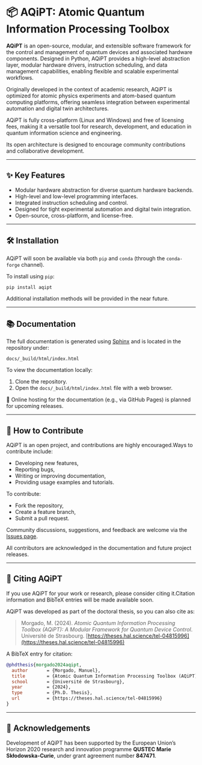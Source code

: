 # 📦 AQiPT: Atomic Quantum Information Processing Toolbox

**AQiPT** is an open-source, modular, and extensible software framework for the control and management of quantum devices and associated hardware components. Designed in Python, AQiPT provides a high-level abstraction layer, modular hardware drivers, instruction scheduling, and data management capabilities, enabling flexible and scalable experimental workflows.

Originally developed in the context of academic research, AQiPT is optimized for atomic physics experiments and atom-based quantum computing platforms, offering seamless integration between experimental automation and digital twin architectures.

AQiPT is fully cross-platform (Linux and Windows) and free of licensing fees, making it a versatile tool for research, development, and education in quantum information science and engineering.

Its open architecture is designed to encourage community contributions and collaborative development.

---

## ✨ Key Features

- Modular hardware abstraction for diverse quantum hardware backends.
- High-level and low-level programming interfaces.
- Integrated instruction scheduling and control.
- Designed for tight experimental automation and digital twin integration.
- Open-source, cross-platform, and license-free.

---

## 🛠 Installation

AQiPT will soon be available via both `pip` and `conda` (through the `conda-forge` channel).

To install using `pip`:

```bash
pip install aqipt
```

Additional installation methods will be provided in the near future.

---

## 📚 Documentation

The full documentation is generated using [Sphinx](https://www.sphinx-doc.org) and is located in the repository under:

```
docs/_build/html/index.html
```

To view the documentation locally:

1. Clone the repository.
2. Open the `docs/_build/html/index.html` file with a web browser.

🚧 Online hosting for the documentation (e.g., via GitHub Pages) is planned for upcoming releases.

---

## 🚀 How to Contribute

AQiPT is an open project, and contributions are highly encouraged.Ways to contribute include:

- Developing new features,
- Reporting bugs,
- Writing or improving documentation,
- Providing usage examples and tutorials.

To contribute:

- Fork the repository,
- Create a feature branch,
- Submit a pull request.

Community discussions, suggestions, and feedback are welcome via the [Issues page](https://github.com/manuelmorgado/AQiPT/issues).

All contributors are acknowledged in the documentation and future project releases.

---

## 📢 Citing AQiPT

If you use AQiPT for your work or research, please consider citing it.Citation information and BibTeX entries will be made available soon.

AQiPT was developed as part of the doctoral thesis, so you can also cite as:

> Morgado, M. (2024). *Atomic Quantum Information Processing Toolbox (AQiPT): A Modular Framework for Quantum Device Control*. Université de Strasbourg. [https://theses.hal.science/tel-04815996](https://theses.hal.science/tel-04815996)

A BibTeX entry for citation:

```bibtex
@phdthesis{morgado2024aqipt,
  author       = {Morgado, Manuel},
  title        = {Atomic Quantum Information Processing Toolbox (AQiPT): A Modular Framework for Quantum Device Control},
  school       = {Université de Strasbourg},
  year         = {2024},
  type         = {Ph.D. Thesis},
  url          = {https://theses.hal.science/tel-04815996}
}
```


---

## 📜 Acknowledgements

Development of AQiPT has been supported by the European Union’s Horizon 2020 research and innovation programme **QUSTEC Marie Skłodowska-Curie**, under grant agreement number **847471**.
